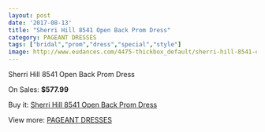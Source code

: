```yaml
---
layout: post
date: '2017-08-13'
title: "Sherri Hill 8541 Open Back Prom Dress"
category: PAGEANT DRESSES
tags: ["bridal","prom","dress","special","style"]
image: http://www.eudances.com/4475-thickbox_default/sherri-hill-8541-open-back-prom-dress.jpg
---
```

Sherri Hill 8541 Open Back Prom Dress

On Sales: **$577.99**
<a href="https://www.eudances.com/en/pageant-dresses/1494-sherri-hill-8541-open-back-prom-dress.html"><amp-img layout="responsive" width="600" height="600" src="//www.eudances.com/4475-thickbox_default/sherri-hill-8541-open-back-prom-dress.jpg" alt="Sherri Hill 8541 Open Back Prom Dress 0" /></a>
<a href="https://www.eudances.com/en/pageant-dresses/1494-sherri-hill-8541-open-back-prom-dress.html"><amp-img layout="responsive" width="600" height="600" src="//www.eudances.com/4476-thickbox_default/sherri-hill-8541-open-back-prom-dress.jpg" alt="Sherri Hill 8541 Open Back Prom Dress 1" /></a>

Buy it: [Sherri Hill 8541 Open Back Prom Dress](https://www.eudances.com/en/pageant-dresses/1494-sherri-hill-8541-open-back-prom-dress.html "Sherri Hill 8541 Open Back Prom Dress")

View more: [PAGEANT DRESSES](https://www.eudances.com/en/16-pageant-dresses "PAGEANT DRESSES")